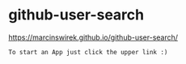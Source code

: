 # github-user-search

https://marcinswirek.github.io/github-user-search/

```
To start an App just click the upper link :)
```